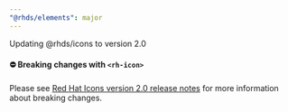 ```yaml
---
"@rhds/elements": major
---
```


Updating @rhds/icons to version 2.0

#### ⛔️ Breaking changes with `<rh-icon>`

Please see [Red Hat Icons version 2.0 release notes](https://github.com/RedHat-UX/red-hat-icons/releases/tag/v2.0.0) for more information about breaking changes.